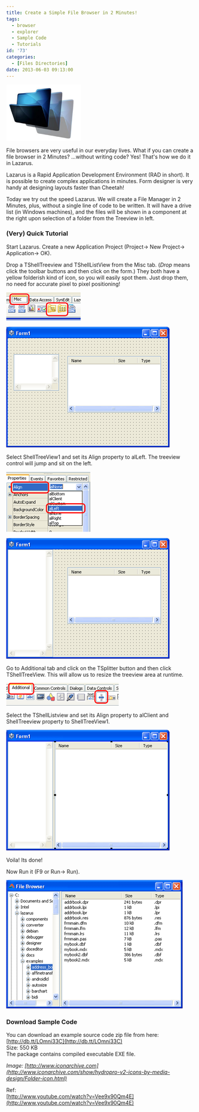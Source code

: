 ```yaml
---
title: Create a Simple File Browser in 2 Minutes!
tags:
  - browser
  - explorer
  - Sample Code
  - Tutorials
id: '73'
categories:
  - [Files Directories]
date: 2013-06-03 09:13:00
---
```


![File folder icon](create-simple-file-browser-in-2-minutes/folder-thumb.jpg "File folder icon")

File browsers are very useful in our everyday lives. What if you can create a file browser in 2 Minutes? ...without writing code? Yes! That's how we do it in Lazarus.
<!-- more -->
  
  
Lazarus is a Rapid Application Development Environment (RAD in short). It is possible to create complex applications in minutes. Form designer is very handy at designing layouts faster than Cheetah!  
  
Today we try out the speed Lazarus. We will create a File Manager in 2 Minutes, plus, without a single line of code to be written. It will have a drive list (in Windows machines), and the files will be shown in a component at the right upon selection of a folder from the Treeview in left.  
  
  

### (Very) Quick Tutorial

  
Start Lazarus. Create a new Application Project (Project-> New Project-> Application-> OK).  
  
Drop a TShellTreeview and TShellListView from the Misc tab. (_Drop_ means click the toolbar buttons and then click on the form.) They both have a yellow folderish kind of icon, so you will easily spot them. Just drop them, no need for accurate pixel to pixel positioning!  
  

![TShellTreeview and TShellListView components in Lazarus](create-simple-file-browser-in-2-minutes/components-1.gif "TShellTreeview and TShellListView components in Lazarus")

  

![TShellTreeview and TShellListView on a TForm (Lazarus)](create-simple-file-browser-in-2-minutes/form-layout-1.gif "TShellTreeview and TShellListView on a TForm (Lazarus)")

  
  
Select ShellTreeView1 and set its Align property to alLeft. The treeview control will jump and sit on the left.  
  

![Align treeview component to left](create-simple-file-browser-in-2-minutes/align-1.gif "Align treeview component to left")

  

![After aligning the TShellTreeview to left in Lazarus](create-simple-file-browser-in-2-minutes/form-layout-2.gif "After aligning the TShellTreeview to left in Lazarus")

  
  
Go to Additional tab and click on the TSplitter button and then click TShellTreeView. This will allow us to resize the treeview area at runtime.  
  

![TSplitter component in Lazarus toolbar](create-simple-file-browser-in-2-minutes/components-2.gif "TSplitter component in Lazarus toolbar")

  
  
  
Select the TShellListview and set its Align property to alClient and ShellTreeview property to ShellTreeView1.  
  

![Final form layout after the alignment of TShellListView](create-simple-file-browser-in-2-minutes/form-layout-3.gif "Final form layout after the alignment of TShellListView")

  
  
Voila! Its done!  
  
Now Run it (F9 or Run-> Run).  
  

![File browser made with Lazarus in 2 Minutes!](create-simple-file-browser-in-2-minutes/file-browser-2-min.gif "File browser made with Lazarus in 2 Minutes!")

  
  

### Download Sample Code

You can download an example source code zip file from here: [http://db.tt/LOmni33C](http://db.tt/LOmni33C)  
Size: 550 KB  
The package contains compiled executable EXE file.  
  
_Image: [http://www.iconarchive.com](http://www.iconarchive.com/show/hydropro-v2-icons-by-media-design/Folder-icon.html)_  
  
  
Ref:  
[http://www.youtube.com/watch?v=Vee9x90Qm4E](http://www.youtube.com/watch?v=Vee9x90Qm4E)